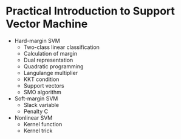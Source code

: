 # Practical Introduction to Support Vector Machine 

- Hard-margin SVM
  - Two-class linear classification
  - Calculation of margin
  - Dual representation
  - Quadratic programming
  - Langulange multiplier
  - KKT condition
  - Support vectors
  - SMO algorithm
- Soft-margin SVM
  - Slack variable
  - Penalty C
- Nonlinear SVM
  - Kernel function
  - Kernel trick
  
